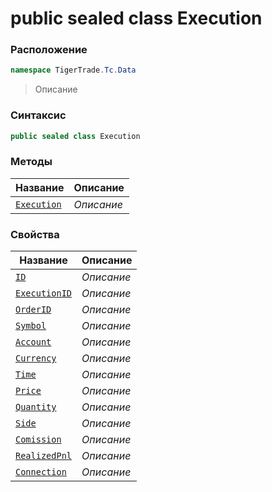 
# public sealed class Execution
### Расположение
```csharp
namespace TigerTrade.Tc.Data
```



> Описание

### Синтаксис
```csharp
public sealed class Execution
```


### Методы
| Название | Описание |
| --- | --- |
| [`Execution`](./Execution.cs/Методы/Execution.md) | *Описание* |

### Свойства
| Название | Описание |
| --- | --- |
| [`ID`](./Execution.cs/Свойства/ID.md) | *Описание* |
| [`ExecutionID`](./Execution.cs/Свойства/ExecutionID.md) | *Описание* |
| [`OrderID`](./Execution.cs/Свойства/OrderID.md) | *Описание* |
| [`Symbol`](./Execution.cs/Свойства/Symbol.md) | *Описание* |
| [`Account`](./Execution.cs/Свойства/Account.md) | *Описание* |
| [`Currency`](./Execution.cs/Свойства/Currency.md) | *Описание* |
| [`Time`](./Execution.cs/Свойства/Time.md) | *Описание* |
| [`Price`](./Execution.cs/Свойства/Price.md) | *Описание* |
| [`Quantity`](./Execution.cs/Свойства/Quantity.md) | *Описание* |
| [`Side`](./Execution.cs/Свойства/Side.md) | *Описание* |
| [`Comission`](./Execution.cs/Свойства/Comission.md) | *Описание* |
| [`RealizedPnl`](./Execution.cs/Свойства/RealizedPnl.md) | *Описание* |
| [`Connection`](./Execution.cs/Свойства/Connection.md) | *Описание* |



